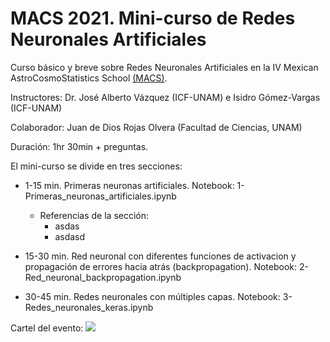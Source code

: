 # MACS 2021. Mini-curso de Redes Neuronales Artificiales

Curso básico y breve sobre Redes Neuronales Artificiales en la IV Mexican AstroCosmoStatistics School [(MACS)](http://fisica.ugto.mx/~events/macss/?fbclid=IwAR1UObd3h7WdAYEb3mFOGypAjqXY1LJH3dJ1x24dMrvGoWeiDskgK2vECDc).

Instructores: Dr. José Alberto Vázquez (ICF-UNAM) e Isidro Gómez-Vargas (ICF-UNAM)

Colaborador: Juan de Dios Rojas Olvera (Facultad de Ciencias, UNAM)

Duración: 1hr 30min + preguntas. 

El mini-curso se divide en tres secciones:

- 1-15 min. Primeras neuronas artificiales. Notebook: 1-Primeras_neuronas_artificiales.ipynb
	- Referencias de la sección:
		- asdas
		- asdasd

- 15-30 min. Red neuronal con diferentes funciones de activacion y propagación de errores hacia atrás (backpropagation). Notebook: 2-Red_neuronal_backpropagation.ipynb

- 30-45 min. Redes neuronales con múltiples capas. Notebook: 3-Redes_neuronales_keras.ipynb


Cartel del evento:
![](https://github.com/igomezv/MACS_2021_neural_networks/blob/main/figures/macs.jpg)